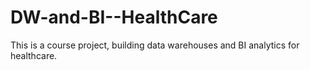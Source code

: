 # DW-and-BI--HealthCare
This is a course project, building data warehouses and BI analytics for healthcare.

